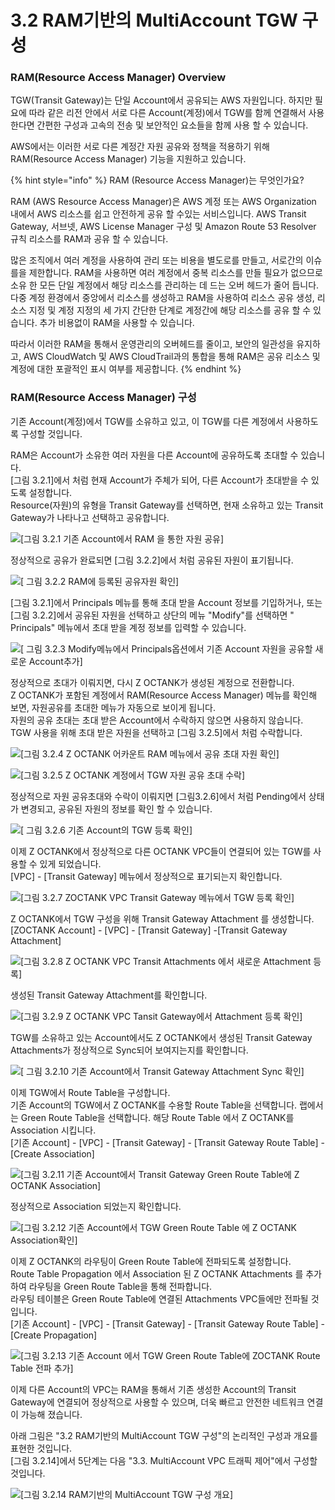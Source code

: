 # 3.2 RAM기반의 MultiAccount TGW 구성

### RAM\(Resource Access Manager\) Overview

TGW\(Transit Gateway\)는 단일 Account에서 공유되는 AWS 자원입니다. 하지만 필요에 따라 같은 리전 안에서 서로 다른 Account\(계정\)에서 TGW를 함께 연결해서 사용한다면 간편한 구성과 고속의 전송 및 보안적인 요소들을 함께 사용 할 수 있습니다.

AWS에서는 이러한 서로 다른 계정간 자원 공유와 정책을 적용하기 위해 RAM\(Resource Access Manager\) 기능을 지원하고 있습니다.   

{% hint style="info" %}
RAM \(Resource Access Manager\)는 무엇인가요?

RAM \(AWS Resource Access Manager\)은 AWS 계정 또는 AWS Organization 내에서 AWS 리소스를 쉽고 안전하게 공유 할 수있는 서비스입니다. AWS Transit Gateway, 서브넷, AWS License Manager 구성 및 Amazon Route 53 Resolver 규칙 리소스를 RAM과 공유 할 수 있습니다.

많은 조직에서 여러 계정을 사용하여 관리 또는 비용을 별도로를 만들고, 서로간의 이슈를을 제한합니다. RAM을 사용하면 여러 계정에서 중복 리소스를 만들 필요가 없으므로 소유 한 모든 단일 계정에서 해당 리소스를 관리하는 데 드는 오버 헤드가 줄어 듭니다. 다중 계정 환경에서 중앙에서 리소스를 생성하고 RAM을 사용하여 리소스 공유 생성, 리소스 지정 및 계정 지정의 세 가지 간단한 단계로 계정간에 해당 리소스를 공유 할 수 있습니다. 추가 비용없이 RAM을 사용할 수 있습니다.

따라서 이러한 RAM을 통해서 운영관리의 오버헤드를 줄이고, 보안의 일관성을 유지하고, AWS CloudWatch 및 AWS CloudTrail과의 통합을 통해 RAM은 공유 리소스 및 계정에 대한 포괄적인 표시 여부를 제공합니다.
{% endhint %}

### RAM\(Resource Access Manager\) 구성

기존 Account\(계정\)에서 TGW를 소유하고 있고, 이 TGW를 다른 계정에서 사용하도록 구성할 것입니다.

RAM은 Account가 소유한 여러 자원을 다른 Account에 공유하도록 초대할 수 있습니다.  
\[그림 3.2.1\]에서 처럼 현재 Account가 주체가 되어, 다른 Account가 초대받을 수 있도록 설정합니다.  
Resource\(자원\)의 유형을 Transit Gateway를 선택하면, 현재 소유하고 있는 Transit Gateway가 나타나고 선택하고 공유합니다.

![\[&#xADF8;&#xB9BC; 3.2.1 &#xAE30;&#xC874; Account&#xC5D0;&#xC11C; RAM &#xC744; &#xD1B5;&#xD55C; &#xC790;&#xC6D0; &#xACF5;&#xC720;\]](../.gitbook/assets/3.2.1.ram-create1.png)

정상적으로 공유가 완료되면 \[그림 3.2.2\]에서 처럼 공유된 자원이 표기됩니다.

![\[ &#xADF8;&#xB9BC; 3.2.2 RAM&#xC5D0; &#xB4F1;&#xB85D;&#xB41C; &#xACF5;&#xC720;&#xC790;&#xC6D0; &#xD655;&#xC778;\]](../.gitbook/assets/3.2.2.ram-create1.png)

\[그림 3.2.1\]에서 Principals 메뉴를 통해 초대 받을 Account 정보를 기입하거나, 또는\[그림 3.2.2\]에서 공유된 자원을 선택하고 상단의 메뉴 "Modify"를 선택하면 " Principals" 메뉴에서 초대 받을 계정 정보를 입력할 수 있습니다.

![\[ &#xADF8;&#xB9BC; 3.2.3 Modify&#xBA54;&#xB274;&#xC5D0;&#xC11C; Principals&#xC635;&#xC158;&#xC5D0;&#xC11C; &#xAE30;&#xC874; Account &#xC790;&#xC6D0;&#xC744; &#xACF5;&#xC720;&#xD560; &#xC0C8;&#xB85C;&#xC6B4; Account&#xCD94;&#xAC00;\]](../.gitbook/assets/3.2.3.ram-create3.png)

정상적으로 초대가 이뤄지면, 다시 Z OCTANK가 생성된 계정으로 전환합니다.  
Z OCTANK가 포함된 계정에서 RAM\(Resource Access Manager\) 메뉴를 확인해 보면, 자원공유를 초대한 메뉴가 자동으로 보이게 됩니다.  
자원의 공유 초대는 초대 받은 Account에서 수락하지 않으면 사용하지 않습니다. TGW 사용을 위해 초대 받은 자원을 선택하고 \[그림 3.2.5\]에서 처럼 수락합니다.

![\[&#xADF8;&#xB9BC; 3.2.4 Z OCTANK &#xC5B4;&#xCE74;&#xC6B4;&#xD2B8; RAM &#xBA54;&#xB274;&#xC5D0;&#xC11C; &#xACF5;&#xC720; &#xCD08;&#xB300; &#xC790;&#xC6D0; &#xD655;&#xC778;\]](../.gitbook/assets/3.2.4.ram-create4.png)

![\[&#xADF8;&#xB9BC; 3.2.5 Z OCTANK &#xACC4;&#xC815;&#xC5D0;&#xC11C; TGW &#xC790;&#xC6D0; &#xACF5;&#xC720; &#xCD08;&#xB300; &#xC218;&#xB77D;\]](../.gitbook/assets/3.2.5.ram-create5.png)

정상적으로 자원 공유초대와 수락이 이뤄지면 \[그림3.2.6\]에서 처럼 Pending에서 상태가 변경되고, 공유된 자원의 정보를 확인 할 수 있습니다.

![\[ &#xADF8;&#xB9BC; 3.2.6 &#xAE30;&#xC874; Account&#xC758; TGW &#xB4F1;&#xB85D; &#xD655;&#xC778;\]](../.gitbook/assets/3.2.6.ram-create6.png)

이제 Z OCTANK에서 정상적으로 다른 OCTANK VPC들이 연결되어 있는 TGW를 사용할 수 있게 되었습니다.  
\[VPC\] - \[Transit Gateway\] 메뉴에서 정상적으로 표기되는지 확인합니다.

![\[&#xADF8;&#xB9BC; 3.2.7 ZOCTANK VPC Transit Gateway &#xBA54;&#xB274;&#xC5D0;&#xC11C; TGW &#xB4F1;&#xB85D; &#xD655;&#xC778;\]](../.gitbook/assets/3.2.7.ram-create7.png)

Z OCTANK에서 TGW 구성을 위해 Transit Gateway Attachment 를 생성합니다.  
\[ZOCTANK Account\] - \[VPC\] - \[Transit Gateway\] -\[Transit Gateway Attachment\]

![\[&#xADF8;&#xB9BC; 3.2.8 Z OCTANK VPC Transit Attachments &#xC5D0;&#xC11C; &#xC0C8;&#xB85C;&#xC6B4; Attachment &#xB4F1;&#xB85D;\]](../.gitbook/assets/3.2.8.tgw_attachments.png)

생성된 Transit Gateway Attachment를 확인합니다.

![\[&#xADF8;&#xB9BC; 3.2.9 Z OCTANK VPC Tansit Gateway&#xC5D0;&#xC11C; Attachment &#xB4F1;&#xB85D; &#xD655;&#xC778;\]](../.gitbook/assets/3.2.9.tgw_attachments_check.png)

TGW를 소유하고 있는 Account에서도 Z OCTANK에서 생성된 Transit Gateway Attachments가 정상적으로 Sync되어 보여지는지를 확인합니다.

![\[ &#xADF8;&#xB9BC; 3.2.10 &#xAE30;&#xC874; Account&#xC5D0;&#xC11C; Transit Gateway Attachment Sync &#xD655;&#xC778;\]](../.gitbook/assets/3.2.10.tgw_attachments_check.png)

이제 TGW에서 Route Table을 구성합니다.  
기존 Account의 TGW에서  Z OCTANK를 수용할 Route Table을 선택합니다. 랩에서는 Green Route Table을 선택합니다. 해당 Route Table 에서 Z OCTANK를 Association 시킵니다.   
\[기존 Account\] - \[VPC\] - \[Transit Gateway\] - \[Transit Gateway Route Table\] - \[Create Association\]

![\[&#xADF8;&#xB9BC; 3.2.11 &#xAE30;&#xC874; Account&#xC5D0;&#xC11C; Transit Gateway Green Route Table&#xC5D0; Z OCTANK Association\] ](../.gitbook/assets/3.2.11.tgw_rt.png)

정상적으로 Association 되었는지 확인합니다. 

![\[&#xADF8;&#xB9BC; 3.2.12 &#xAE30;&#xC874; Account&#xC5D0;&#xC11C; TGW Green Route Table &#xC5D0; Z OCTANK Association&#xD655;&#xC778;\]](../.gitbook/assets/3.2.12.tgw_route_association.png)

이제 Z OCTANK의 라우팅이 Green Route Table에 전파되도록 설정합니다.  
Route Table Propagation 에서 Association 된 Z OCTANK Attachments 를 추가하여 라우팅을 Green Route Table을 통해 전파합니다.  
라우팅 테이블은 Green Route Table에 연결된 Attachments VPC들에만 전파될 것입니다.  
\[기존 Account\] - \[VPC\] - \[Transit Gateway\] - \[Transit Gateway Route Table\] - \[Create Propagation\]

![\[&#xADF8;&#xB9BC; 3.2.13 &#xAE30;&#xC874; Account &#xC5D0;&#xC11C; TGW Green Route Table&#xC5D0; ZOCTANK Route Table &#xC804;&#xD30C; &#xCD94;&#xAC00;\]](../.gitbook/assets/3.2.12.tgw_route_propagation.png)

이제 다른 Account의 VPC는 RAM을 통해서 기존 생성한 Account의 Transit Gateway에 연결되어 정상적으로 사용할 수 있으며, 더욱 빠르고 안전한 네트워크 연결이 가능해 졌습니다.

아래 그림은 "3.2 RAM기반의 MultiAccount TGW 구성"의 논리적인 구성과 개요를 표현한 것입니다.  
\[그림 3.2.14\]에서 5단계는 다음 "3.3. MultiAccount VPC 트래픽 제어"에서 구성할 것입니다.

![\[&#xADF8;&#xB9BC; 3.2.14 RAM&#xAE30;&#xBC18;&#xC758; MultiAccount TGW &#xAD6C;&#xC131; &#xAC1C;&#xC694;\]](../.gitbook/assets/3.2.15.ram-summary.png)





